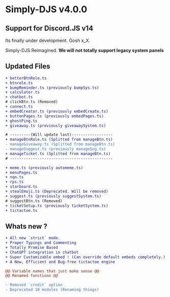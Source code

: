# Simply-DJS v4.0.0

## Support for Discord.JS v14

Its finally under development. Gosh x_X.

Simply-DJS Reimagined.
**We will not totally support legacy system panels**

## Updated Files

```diff
+ betterBtnRole.ts
+ btnrole.ts
+ bumpReminder.ts (previously bumpSys.ts)
+ calculator.ts
+ chatbot.ts
# clickBtn.ts (Removed)
+ connect.ts
+ embedCreator.ts (previously embedCreate.ts)
+ buttonPages.ts (previously embedPages.ts)
+ ghostPing.ts
+ giveaway.ts (previously giveawaySystem.ts)

# ---------(Will update last)------------------
+ manageBtnRole.ts (Splitted from manageBtn.ts)
- manageGiveaway.ts (Splitted from manageBtn.ts)
- manageSuggest.ts (previously manageSug.ts)
+ manageTicket.ts (Splitted from manageBtn.ts)
# ---------------------------------------------

+ meme.ts (previously automeme.ts)
+ menuPages.ts
+ nqn.ts
+ rps.ts
+ starboard.ts
+ stealEmoji.ts (Deprecated. Will be removed)
+ suggest.ts (previously suggestSystem.ts)
# suggestBtn.ts (Removed)
+ ticketSetup.ts (previously ticketSystem.ts)
+ tictactoe.ts
```

## Whats new ?

```diff
+ All new `strict` mode.
+ Proper Typings and Commenting
+ Totally Promise Based
+ ChatGPT integration in chatbot
+ Super Customizable embed ! (Can override default embeds completely.)
+ A New, Efficient and Bug-free tictactoe engine

@@ Variable names that just make sense @@
@@ Renamed functions @@

- Removed `credit` option
- Deprecated 10 modules (Renaming things)
```
